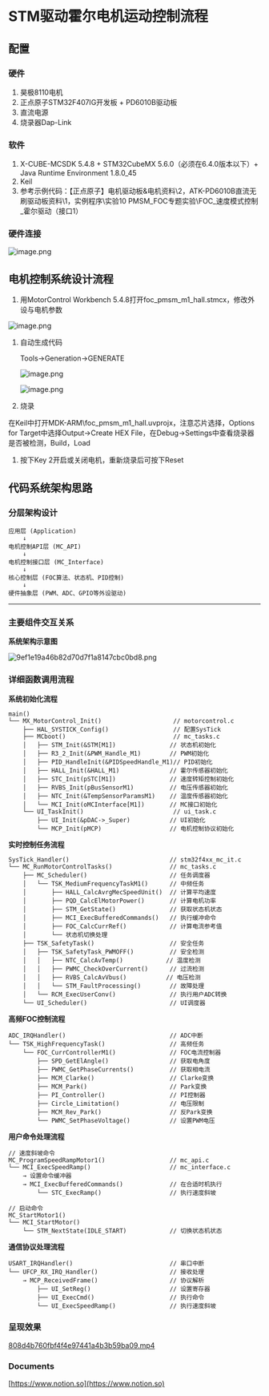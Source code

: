# STM驱动霍尔电机运动控制流程
## 配置

### 硬件

1. 昊极8110电机
2. 正点原子STM32F407IG开发板 + PD6010B驱动板
3. 直流电源
4. 烧录器Dap-Link

### 软件

1. X-CUBE-MCSDK 5.4.8 + STM32CubeMX 5.6.0（必须在6.4.0版本以下）+ Java Runtime Environment 1.8.0_45
2. Keil
3. 参考示例代码：【正点原子】电机驱动板&电机资料\2，ATK-PD6010B直流无刷驱动板资料\1，实例程序\实验10 PMSM_FOC专题实验\FOC_速度模式控制_霍尔驱动（接口1）

### 硬件连接

![image.png](docs/image.png)

## 电机控制系统设计流程

1. 用MotorControl Workbench 5.4.8打开foc_pmsm_m1_hall.stmcx，修改外设与电机参数

![image.png](docs/image%201.png)

1. 自动生成代码
    
    Tools->Generation->GENERATE
    
    ![image.png](docs/image%202.png)
    
    ![image.png](docs/image%203.png)
    
2. 烧录

在Keil中打开MDK-ARM\foc_pmsm_m1_hall.uvprojx，注意芯片选择，Options for Target中选择Output->Create HEX File，在Debug->Settings中查看烧录器是否被检测，Build，Load

1. 按下Key 2开启或关闭电机，重新烧录后可按下Reset

## **代码系统架构思路**

### **分层架构设计**

```
应用层 (Application)
    ↓
电机控制API层 (MC_API)
    ↓
电机控制接口层 (MC_Interface)
    ↓
核心控制层 (FOC算法、状态机、PID控制)
    ↓
硬件抽象层 (PWM、ADC、GPIO等外设驱动)

```

---

### **主要组件交互关系**

**系统架构示意图**

![9ef1e19a46b82d70d7f1a8147cbc0bd8.png](docs/9ef1e19a46b82d70d7f1a8147cbc0bd8.png)

### **详细函数调用流程**

**系统初始化流程**

```
main()
└── MX_MotorControl_Init()                    // motorcontrol.c
    ├── HAL_SYSTICK_Config()                  // 配置SysTick
    ├── MCboot()                              // mc_tasks.c
    │   ├── STM_Init(&STM[M1])               // 状态机初始化
    │   ├── R3_2_Init(&PWM_Handle_M1)        // PWM初始化
    │   ├── PID_HandleInit(&PIDSpeedHandle_M1)// PID初始化
    │   ├── HALL_Init(&HALL_M1)              // 霍尔传感器初始化
    │   ├── STC_Init(pSTC[M1])               // 速度转矩控制初始化
    │   ├── RVBS_Init(pBusSensorM1)          // 电压传感器初始化
    │   ├── NTC_Init(&TempSensorParamsM1)    // 温度传感器初始化
    │   └── MCI_Init(oMCInterface[M1])       // MC接口初始化
    └── UI_TaskInit()                         // ui_task.c
        ├── UI_Init(&pDAC->_Super)           // UI初始化
        └── MCP_Init(pMCP)                   // 电机控制协议初始化

```

**实时控制任务流程**

```
SysTick_Handler()                            // stm32f4xx_mc_it.c
└── MC_RunMotorControlTasks()                // mc_tasks.c
    ├── MC_Scheduler()                       // 任务调度器
    │   └── TSK_MediumFrequencyTaskM1()      // 中频任务
    │       ├── HALL_CalcAvrgMecSpeedUnit()  // 计算平均速度
    │       ├── PQD_CalcElMotorPower()       // 计算电机功率
    │       ├── STM_GetState()               // 获取状态机状态
    │       ├── MCI_ExecBufferedCommands()   // 执行缓冲命令
    │       ├── FOC_CalcCurrRef()            // 计算电流参考值
    │       └── 状态机切换处理
    ├── TSK_SafetyTask()                     // 安全任务
    │   ├── TSK_SafetyTask_PWMOFF()          // 安全检测
    │   │   ├── NTC_CalcAvTemp()            // 温度检测
    │   │   ├── PWMC_CheckOverCurrent()      // 过流检测
    │   │   ├── RVBS_CalcAvVbus()           // 电压检测
    │   │   └── STM_FaultProcessing()        // 故障处理
    │   └── RCM_ExecUserConv()               // 执行用户ADC转换
    └── UI_Scheduler()                       // UI调度器

```

**高频FOC控制流程**

```
ADC_IRQHandler()                             // ADC中断
└── TSK_HighFrequencyTask()                  // 高频任务
    └── FOC_CurrControllerM1()               // FOC电流控制器
        ├── SPD_GetElAngle()                 // 获取电角度
        ├── PWMC_GetPhaseCurrents()          // 获取相电流
        ├── MCM_Clarke()                     // Clarke变换
        ├── MCM_Park()                       // Park变换
        ├── PI_Controller()                  // PI控制器
        ├── Circle_Limitation()              // 电压限制
        ├── MCM_Rev_Park()                   // 反Park变换
        └── PWMC_SetPhaseVoltage()           // 设置PWM电压

```

**用户命令处理流程**

```
// 速度斜坡命令
MC_ProgramSpeedRampMotor1()                  // mc_api.c
└── MCI_ExecSpeedRamp()                      // mc_interface.c
    → 设置命令缓冲器
    → MCI_ExecBufferedCommands()             // 在合适时机执行
        └── STC_ExecRamp()                   // 执行速度斜坡

// 启动命令
MC_StartMotor1()
└── MCI_StartMotor()
    └── STM_NextState(IDLE_START)            // 切换状态机状态

```

**通信协议处理流程**

```
USART_IRQHandler()                           // 串口中断
└── UFCP_RX_IRQ_Handler()                    // 接收处理
    → MCP_ReceivedFrame()                    // 协议解析
        ├── UI_SetReg()                      // 设置寄存器
        ├── UI_ExecCmd()                     // 执行命令
        └── UI_ExecSpeedRamp()               // 执行速度斜坡

```

### 呈现效果

[808d4b760fbf4f4e97441a4b3b59ba09.mp4](docs/808d4b760fbf4f4e97441a4b3b59ba09.mp4)

### Documents

[https://www.notion.so](https://www.notion.so)
